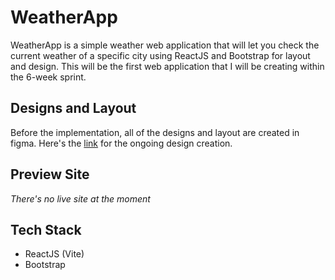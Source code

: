 # WeatherApp
WeatherApp is a simple weather web application that will let you check the current weather of a specific city using ReactJS and Bootstrap for layout and design. This will be the first web application that I will be creating within the 6-week sprint. 

## Designs and Layout
Before the implementation, all of the designs and layout are created in figma. Here's the [link](https://www.figma.com/design/c88aPhtMth5AfPTlcpPQVo/WeatherApp---React?node-id=0-1&t=v2Hag6vCnF7GBAta-0) for the ongoing design creation. 

## Preview Site
*There's no live site at the moment*

## Tech Stack
- ReactJS (Vite)
- Bootstrap
